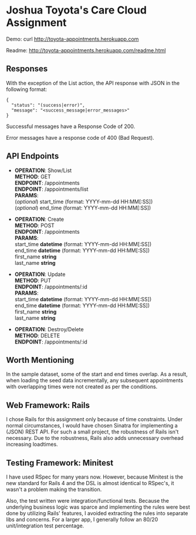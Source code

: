 # Joshua Toyota's Care Cloud Assignment

Demo: curl <http://toyota-appointments.herokuapp.com>

Readme: <http://toyota-appointments.herokuapp.com/readme.html>

## Responses

With the exception of the List action, the API response with JSON in the following format:

    {
      "status": "(success|error)",
      "message": "<success_message|error_messages>"
    }

Successful messages have a Response Code of 200.

Error messages have a response code of 400 (Bad Request).

## API Endpoints

* __OPERATION__: Show/List  
  __METHOD__: GET  
  __ENDPOINT__: /appointments  
  __ENDPOINT__: /appointments/list  
  __PARAMS__:  
    (_optional_) start\_time (format: YYYY-mm-dd HH:MM[:SS])  
    (_optional_) end\_time (format: YYYY-mm-dd HH:MM[:SS])  

* __OPERATION__: Create  
  __METHOD__: POST  
  __ENDPOINT__: /appointments  
  __PARAMS__:  
    start\_time __datetime__ (format: YYYY-mm-dd HH:MM[:SS])  
    end\_time __datetime__ (format: YYYY-mm-dd HH:MM[:SS])  
    first\_name __string__  
    last\_name __string__  

* __OPERATION__: Update  
  __METHOD__: PUT  
  __ENDPOINT__: /appointments/:id  
  __PARAMS__:  
    start\_time __datetime__ (format: YYYY-mm-dd HH:MM[:SS])  
    end\_time __datetime__ (format: YYYY-mm-dd HH:MM[:SS])    
    first\_name __string__  
    last\_name __string__  

* __OPERATION__: Destroy/Delete  
  __METHOD__: DELETE  
  __ENDPOINT__: /appointments/:id  


## Worth Mentioning

In the sample dataset, some of the start and end times overlap.  As a result,
when loading the seed data incrementally, any subsequent appointments with
overlapping times were not created as per the conditions.

## Web Framework: Rails

I chose Rails for this assignment only because of time constraints.  Under
normal circumstances, I would have chosen Sinatra for implementing a (JSON)
REST API.  For such a small project, the robustness of Rails isn't necessary.
Due to the robustness, Rails also adds unnecessary overhead increasing
loadtimes.


## Testing Framework: Minitest

I have used RSpec for many years now.  However, because Minitest is the new
standard for Rails 4 and the DSL is almost identical to RSpec's, it wasn't a
problem making the transition.

Also, the test written were integration/functional tests.  Because the
underlying business logic was sparce and implementing the rules were best done
by utilizing Rails' features, I avoided extracting the rules into separate libs
and concerns.  For a larger app, I generally follow an 80/20 unit/integration
test percentage.

